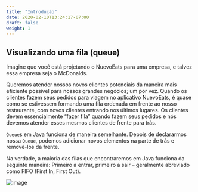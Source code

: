 ```yaml
---
title: "Introdução"
date: 2020-02-10T13:24:17-07:00
draft: false
weight: 1
--- 
```


## Visualizando uma fila (queue)

Imagine que você está projetando o NuevoEats para uma empresa, e talvez essa empresa seja o McDonalds.

Queremos atender nossos novos clientes potenciais da maneira mais eficiente possível para nossos grandes negócios; um por vez. Quando os clientes fazem seus pedidos para viagem no aplicativo NuevoEats, é quase como se estivessem formando uma fila ordenada em frente ao nosso restaurante, com novos clientes entrando nos últimos lugares. Os clientes devem essencialmente “fazer fila” quando fazem seus pedidos e nós devemos atender esses mesmos clientes de frente para trás.

`Queue`s em Java funciona de maneira semelhante. Depois de declararmos nossa `Queue`, podemos adicionar novos elementos na parte de trás e removê-los da frente.

Na verdade, a maioria das filas que encontraremos em Java funciona da seguinte maneira: Primeiro a entrar, primeiro a sair – geralmente abreviado como FIFO (First In, First Out).

![image](../img/queue.png)
